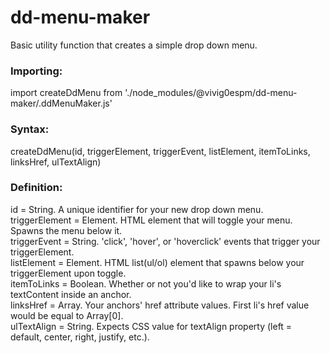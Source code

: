 # dd-menu-maker
Basic utility function that creates a simple drop down menu.

### Importing:
import createDdMenu from './node_modules/@vivig0espm/dd-menu-maker/.ddMenuMaker.js'

### Syntax:
createDdMenu(id, triggerElement, triggerEvent, listElement, itemToLinks, linksHref, ulTextAlign)

### Definition:
id = String. A unique identifier for your new drop down menu. <br />
triggerElement = Element. HTML element that will toggle your menu. Spawns the menu below it. <br />
triggerEvent = String. 'click', 'hover', or 'hoverclick' events that trigger your triggerElement. <br />
listElement = Element. HTML list(ul/ol) element that spawns below your triggerElement upon toggle. <br />
itemToLinks = Boolean. Whether or not you'd like to wrap your li's textContent inside an anchor. <br />
linksHref = Array. Your anchors' href attribute values. First li's href value would be equal to Array[0]. <br /> 
ulTextAlign = String. Expects CSS value for textAlign property (left = default, center, right, justify, etc.).




